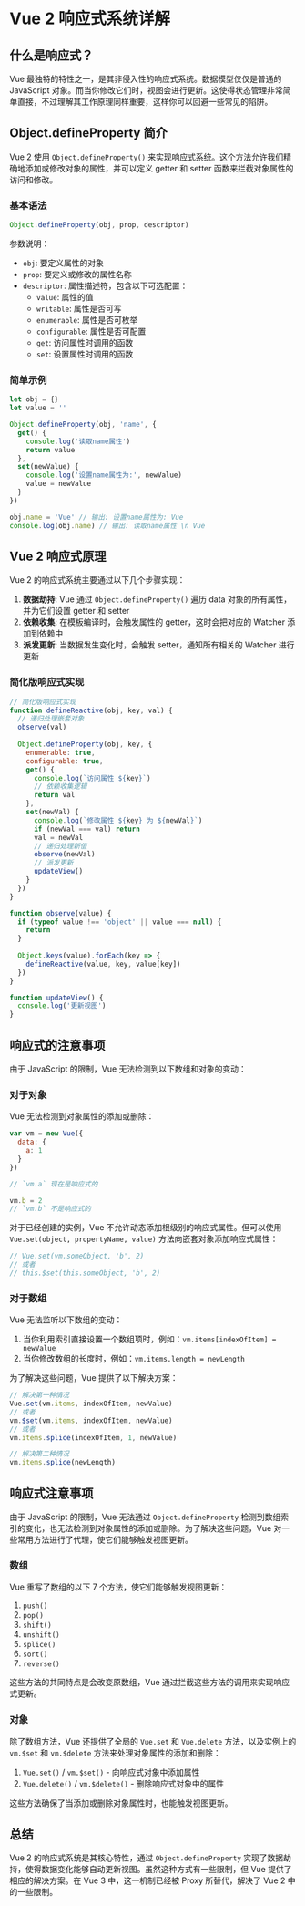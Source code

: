 # Vue 2 响应式系统详解

## 什么是响应式？

Vue 最独特的特性之一，是其非侵入性的响应式系统。数据模型仅仅是普通的 JavaScript 对象。而当你修改它们时，视图会进行更新。这使得状态管理非常简单直接，不过理解其工作原理同样重要，这样你可以回避一些常见的陷阱。

## Object.defineProperty 简介

Vue 2 使用 `Object.defineProperty()` 来实现响应式系统。这个方法允许我们精确地添加或修改对象的属性，并可以定义 getter 和 setter 函数来拦截对象属性的访问和修改。

### 基本语法

```javascript
Object.defineProperty(obj, prop, descriptor)
```

参数说明：
- `obj`: 要定义属性的对象
- `prop`: 要定义或修改的属性名称
- `descriptor`: 属性描述符，包含以下可选配置：
  - `value`: 属性的值
  - `writable`: 属性是否可写
  - `enumerable`: 属性是否可枚举
  - `configurable`: 属性是否可配置
  - `get`: 访问属性时调用的函数
  - `set`: 设置属性时调用的函数

### 简单示例

```javascript
let obj = {}
let value = ''

Object.defineProperty(obj, 'name', {
  get() {
    console.log('读取name属性')
    return value
  },
  set(newValue) {
    console.log('设置name属性为:', newValue)
    value = newValue
  }
})

obj.name = 'Vue' // 输出: 设置name属性为: Vue
console.log(obj.name) // 输出: 读取name属性 \n Vue
```

## Vue 2 响应式原理

Vue 2 的响应式系统主要通过以下几个步骤实现：

1. **数据劫持**: Vue 通过 `Object.defineProperty()` 遍历 data 对象的所有属性，并为它们设置 getter 和 setter
2. **依赖收集**: 在模板编译时，会触发属性的 getter，这时会把对应的 Watcher 添加到依赖中
3. **派发更新**: 当数据发生变化时，会触发 setter，通知所有相关的 Watcher 进行更新

### 简化版响应式实现

```javascript
// 简化版响应式实现
function defineReactive(obj, key, val) {
  // 递归处理嵌套对象
  observe(val)
  
  Object.defineProperty(obj, key, {
    enumerable: true,
    configurable: true,
    get() {
      console.log(`访问属性 ${key}`)
      // 依赖收集逻辑
      return val
    },
    set(newVal) {
      console.log(`修改属性 ${key} 为 ${newVal}`)
      if (newVal === val) return
      val = newVal
      // 递归处理新值
      observe(newVal)
      // 派发更新
      updateView()
    }
  })
}

function observe(value) {
  if (typeof value !== 'object' || value === null) {
    return
  }
  
  Object.keys(value).forEach(key => {
    defineReactive(value, key, value[key])
  })
}

function updateView() {
  console.log('更新视图')
}
```

## 响应式的注意事项

由于 JavaScript 的限制，Vue 无法检测到以下数组和对象的变动：

### 对于对象

Vue 无法检测到对象属性的添加或删除：

```javascript
var vm = new Vue({
  data: {
    a: 1
  }
})

// `vm.a` 现在是响应式的

vm.b = 2
// `vm.b` 不是响应式的
```

对于已经创建的实例，Vue 不允许动态添加根级别的响应式属性。但可以使用 `Vue.set(object, propertyName, value)` 方法向嵌套对象添加响应式属性：

```javascript
// Vue.set(vm.someObject, 'b', 2)
// 或者
// this.$set(this.someObject, 'b', 2)
```

### 对于数组

Vue 无法监听以下数组的变动：

1. 当你利用索引直接设置一个数组项时，例如：`vm.items[indexOfItem] = newValue`
2. 当你修改数组的长度时，例如：`vm.items.length = newLength`

为了解决这些问题，Vue 提供了以下解决方案：

```javascript
// 解决第一种情况
Vue.set(vm.items, indexOfItem, newValue)
// 或者
vm.$set(vm.items, indexOfItem, newValue)
// 或者
vm.items.splice(indexOfItem, 1, newValue)

// 解决第二种情况
vm.items.splice(newLength)
```

## 响应式注意事项

由于 JavaScript 的限制，Vue 无法通过 `Object.defineProperty` 检测到数组索引的变化，也无法检测到对象属性的添加或删除。为了解决这些问题，Vue 对一些常用方法进行了代理，使它们能够触发视图更新。

### 数组

Vue 重写了数组的以下 7 个方法，使它们能够触发视图更新：

1. `push()`
2. `pop()`
3. `shift()`
4. `unshift()`
5. `splice()`
6. `sort()`
7. `reverse()`

这些方法的共同特点是会改变原数组，Vue 通过拦截这些方法的调用来实现响应式更新。

### 对象

除了数组方法，Vue 还提供了全局的 `Vue.set` 和 `Vue.delete` 方法，以及实例上的 `vm.$set` 和 `vm.$delete` 方法来处理对象属性的添加和删除：

1. `Vue.set()` / `vm.$set()` - 向响应式对象中添加属性
2. `Vue.delete()` / `vm.$delete()` - 删除响应式对象中的属性

这些方法确保了当添加或删除对象属性时，也能触发视图更新。

## 总结

Vue 2 的响应式系统是其核心特性，通过 `Object.defineProperty` 实现了数据劫持，使得数据变化能够自动更新视图。虽然这种方式有一些限制，但 Vue 提供了相应的解决方案。在 Vue 3 中，这一机制已经被 Proxy 所替代，解决了 Vue 2 中的一些限制。
